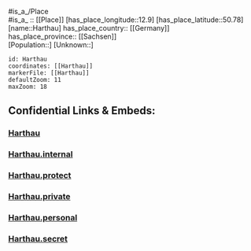﻿---
location: [50.78,12.9] 
mapzoom: [7,12] 
mapmarker: city 
type: City
tags:
- geo/City


SpocWebEntityId: 30779
isDeleted: false
confidential: public

---
#is_a_/Place  
#is_a_ :: [[Place]] 
[has_place_longitude::12.9] 
[has_place_latitude::50.78] 
[name::Harthau] 
has_place_country:: [[Germany]]  
has_place_province:: [[Sachsen]]  
[Population::] 
[Unknown::] 


```leaflet
id: Harthau
coordinates: [[Harthau]] 
markerFile: [[Harthau]] 
defaultZoom: 11 
maxZoom: 18
```


## Confidential Links & Embeds: 

### [Harthau](/_public/Earth/Continent/Europe/Europe~Central/Germany/Germany~East/Sachsen/counties~Sachsen/Chemnitz/City/Harthau.md) 

### [Harthau.internal](/_internal/Earth/Continent/Europe/Europe~Central/Germany/Germany~East/Sachsen/counties~Sachsen/Chemnitz/City/Harthau.internal.md) 

### [Harthau.protect](/_protect/Earth/Continent/Europe/Europe~Central/Germany/Germany~East/Sachsen/counties~Sachsen/Chemnitz/City/Harthau.protect.md) 

### [Harthau.private](/_private/Earth/Continent/Europe/Europe~Central/Germany/Germany~East/Sachsen/counties~Sachsen/Chemnitz/City/Harthau.private.md) 

### [Harthau.personal](/_personal/Earth/Continent/Europe/Europe~Central/Germany/Germany~East/Sachsen/counties~Sachsen/Chemnitz/City/Harthau.personal.md) 

### [Harthau.secret](/_secret/Earth/Continent/Europe/Europe~Central/Germany/Germany~East/Sachsen/counties~Sachsen/Chemnitz/City/Harthau.secret.md) 
